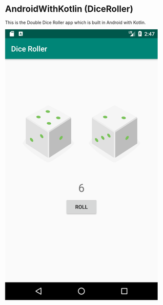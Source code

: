 # AndroidWithKotlin (DiceRoller)
This is the Double Dice Roller app which is built in Android with Kotlin.


<img src = "Screenshot_1558516653.png" width = "500">
